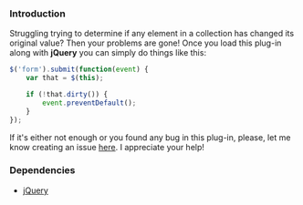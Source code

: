 ### Introduction

Struggling trying to determine if any element in a collection has changed its original value? Then your problems are gone! Once you load this plug-in along with **jQuery** you can simply do things like this:

```javascript
$('form').submit(function(event) {
    var that = $(this);

    if (!that.dirty()) {
        event.preventDefault();
    }
});
```

If it's either not enough or you found any bug in this plug-in, please, let me know creating an issue [here](https://github.com/eagostini/jquery-dirty/issues). I appreciate your help!

### Dependencies

+ [jQuery](https://github.com/jquery/jquery)
